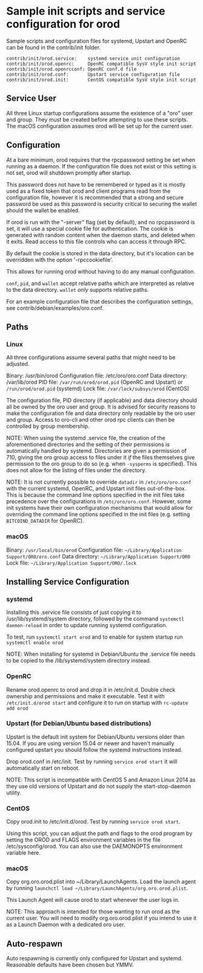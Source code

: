 Sample init scripts and service configuration for orod
==========================================================

Sample scripts and configuration files for systemd, Upstart and OpenRC
can be found in the contrib/init folder.

    contrib/init/orod.service:    systemd service unit configuration
    contrib/init/orod.openrc:     OpenRC compatible SysV style init script
    contrib/init/orod.openrcconf: OpenRC conf.d file
    contrib/init/orod.conf:       Upstart service configuration file
    contrib/init/orod.init:       CentOS compatible SysV style init script

Service User
---------------------------------

All three Linux startup configurations assume the existence of a "oro" user
and group.  They must be created before attempting to use these scripts.
The macOS configuration assumes orod will be set up for the current user.

Configuration
---------------------------------

At a bare minimum, orod requires that the rpcpassword setting be set
when running as a daemon.  If the configuration file does not exist or this
setting is not set, orod will shutdown promptly after startup.

This password does not have to be remembered or typed as it is mostly used
as a fixed token that orod and client programs read from the configuration
file, however it is recommended that a strong and secure password be used
as this password is security critical to securing the wallet should the
wallet be enabled.

If orod is run with the "-server" flag (set by default), and no rpcpassword is set,
it will use a special cookie file for authentication. The cookie is generated with random
content when the daemon starts, and deleted when it exits. Read access to this file
controls who can access it through RPC.

By default the cookie is stored in the data directory, but it's location can be overridden
with the option '-rpccookiefile'.

This allows for running orod without having to do any manual configuration.

`conf`, `pid`, and `wallet` accept relative paths which are interpreted as
relative to the data directory. `wallet` *only* supports relative paths.

For an example configuration file that describes the configuration settings,
see contrib/debian/examples/oro.conf.

Paths
---------------------------------

### Linux

All three configurations assume several paths that might need to be adjusted.

Binary:              /usr/bin/orod
Configuration file:  /etc/oro/oro.conf
Data directory:      /var/lib/orod
PID file:            `/var/run/orod/orod.pid` (OpenRC and Upstart) or `/run/orod/orod.pid` (systemd)
Lock file:           `/var/lock/subsys/orod` (CentOS)

The configuration file, PID directory (if applicable) and data directory
should all be owned by the oro user and group.  It is advised for security
reasons to make the configuration file and data directory only readable by the
oro user and group.  Access to oro-cli and other orod rpc clients
can then be controlled by group membership.

NOTE: When using the systemd .service file, the creation of the aforementioned
directories and the setting of their permissions is automatically handled by
systemd. Directories are given a permission of 710, giving the oro group
access to files under it _if_ the files themselves give permission to the
oro group to do so (e.g. when `-sysperms` is specified). This does not allow
for the listing of files under the directory.

NOTE: It is not currently possible to override `datadir` in
`/etc/oro/oro.conf` with the current systemd, OpenRC, and Upstart init
files out-of-the-box. This is because the command line options specified in the
init files take precedence over the configurations in
`/etc/oro/oro.conf`. However, some init systems have their own
configuration mechanisms that would allow for overriding the command line
options specified in the init files (e.g. setting `BITCOIND_DATADIR` for
OpenRC).

### macOS

Binary:              `/usr/local/bin/orod`
Configuration file:  `~/Library/Application Support/ORO/oro.conf`
Data directory:      `~/Library/Application Support/ORO`
Lock file:           `~/Library/Application Support/ORO/.lock`

Installing Service Configuration
-----------------------------------

### systemd

Installing this .service file consists of just copying it to
/usr/lib/systemd/system directory, followed by the command
`systemctl daemon-reload` in order to update running systemd configuration.

To test, run `systemctl start orod` and to enable for system startup run
`systemctl enable orod`

NOTE: When installing for systemd in Debian/Ubuntu the .service file needs to be copied to the /lib/systemd/system directory instead.

### OpenRC

Rename orod.openrc to orod and drop it in /etc/init.d.  Double
check ownership and permissions and make it executable.  Test it with
`/etc/init.d/orod start` and configure it to run on startup with
`rc-update add orod`

### Upstart (for Debian/Ubuntu based distributions)

Upstart is the default init system for Debian/Ubuntu versions older than 15.04. If you are using version 15.04 or newer and haven't manually configured upstart you should follow the systemd instructions instead.

Drop orod.conf in /etc/init.  Test by running `service orod start`
it will automatically start on reboot.

NOTE: This script is incompatible with CentOS 5 and Amazon Linux 2014 as they
use old versions of Upstart and do not supply the start-stop-daemon utility.

### CentOS

Copy orod.init to /etc/init.d/orod. Test by running `service orod start`.

Using this script, you can adjust the path and flags to the orod program by
setting the OROD and FLAGS environment variables in the file
/etc/sysconfig/orod. You can also use the DAEMONOPTS environment variable here.

### macOS

Copy org.oro.orod.plist into ~/Library/LaunchAgents. Load the launch agent by
running `launchctl load ~/Library/LaunchAgents/org.oro.orod.plist`.

This Launch Agent will cause orod to start whenever the user logs in.

NOTE: This approach is intended for those wanting to run orod as the current user.
You will need to modify org.oro.orod.plist if you intend to use it as a
Launch Daemon with a dedicated oro user.

Auto-respawn
-----------------------------------

Auto respawning is currently only configured for Upstart and systemd.
Reasonable defaults have been chosen but YMMV.
